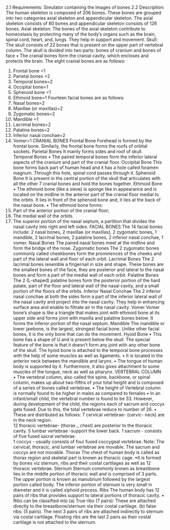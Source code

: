 2.1 Requirements: Simulator containing the Images of bones
2.2 Description:
The human skeleton is composed of 206 bones. These bones are grouped into two categories axial skeleton and appendicular skeleton. The axial skeleton consists of 80 bones and appendicular skeleton consists of 126 bones.
Axial skeleton: The bones of the axial skeleton contribute to homeostasis by protecting many of the body’s organs such as the brain, spinal cord, heart, and, lungs. They help in support and movement.
Skull: 
The skull consists of 22 bones that is present on the upper part of vertebral column. The skull is divided into two parts: bones of cranium and bones of face
• The cranial bones form the cranial cavity, which encloses and protects the brain. 
The eight cranial bones are as follows: 
1. Frontal bone =1 
2. Parietal bones =2 
3. Temporal bones=2 
4. Occipital bone=1 
5. Sphenoid bone =1 
6. Ethmoid bone=1
Fourteen facial bones are as follows: 
1. Nasal bones=2 
2. Maxillae (or maxillas)=2 
3. Zygomatic bones=2 
4. Mandible =1 
5. Lacrimal bones=2 
6. Palatine bones=2 
7. Inferior nasal conchae=2
8. Vomer=1
CRANIAL BONES 
Frontal Bone 
Forehead is formed by the frontal bone. Similarly, the frontal bone forms the roofs of orbital sockets. 
Parietal Bones 
It mainly forms sides and roof of skull.  
Temporal Bones 
• The paired temporal bones form the inferior lateral aspects of the cranium and part of the cranial floor.
Occipital Bone 
This bone forms back part of human head and it has a hole called foramen magnum. Through this hole, spinal cord passes through it.
Sphenoid Bone 
It is present in the central portion of the skull that articulates with all the other 7 cranial bones and hold the bones together.
Ethmoid Bone 
• The ethmoid bone (like a sieve) is sponge like in appearance and is located on the midline in the anterior part of the cranial floor medial to the orbits. It lies in front of the sphenoid bone and, it lies at the back of the nasal bone.
• The ethmoid bone forms: 
1. Part of the anterior portion of the cranial floor; 
2. The medial wall of the orbits. 
3. The superior portion of the nasal septum, a partition that divides the nasal cavity into right and left sides. 
FACIAL BONES 
The 14 facial bones include: 2 nasal bones, 2 maxillae (or maxillas), 2 zygomatic bones, 1 mandible, 
2 lacrimal bones, 2 palatine bones, 2 inferior nasal conchae, 1 vomer. 
Nasal Bones 
The paired nasal bones meet at the midline and form the bridge of the nose. 
Zygomatic bones 
The 2 zygomatic bones commonly called cheekbones form the prominences of the cheeks and part of the lateral wall and floor of each orbit. 
Lacrimal Bones 
The 2 lacrimal bones resemble a fingernail in size and shape. These bones are the smallest bones of the face, they are posterior and lateral to the nasal bones and form a part of the medial wall of each orbit. 
Palatine Bones 
The 2 (L-shaped) palatine bones form the posterior portion of the hard palate, part of the floor and lateral wall of the nasal cavity, and a small portion of the floors of the orbits. 
Inferior Nasal Conchae 
The 2 inferior nasal conchae at both the sides form a part of the inferior lateral wall of the nasal cavity and project into the nasal cavity. They help in enhancing surface area and enable to filtrate air in the nasal cavity.
Vomer
Vomer bone’s shape is like a triangle that makes joint with ethmoid bone at its upper side and forms joint with maxilla and palatine bones below. It forms the inferior portion of the nasal septum. 
Mandible 
The mandible or lower jawbone, is the largest, strongest facial bone. Unlike other facial bones, it is the only bone that can do the movement. 
Hyoid Bone 
• This bone has a shape of U and is present below the skull. The special feature of the bone is that it doesn’t form any joint with any other bone of the skull. The hyoid bone is attached to the temporal bone processes with the help of some muscles as well as ligaments.
• It is located in the anterior neck between the mandible and larynx. 
• The tongue of human body is supported by it. Furthermore, it also gives attachment to some muscles of the tongue, neck as well as pharynx.
 VERTEBRAL COLUMN
• The vertebral column, also called the spine, backbone, or spinal column, makes up about two-fifths of your total height and is composed of a series of bones called vertebrae. 
• The height of Vertebral column is normally found to be higher in males as compared to females 
• In an infant/small child, the vertebral number is found to be 33. However, during development of the child, the regions each of sacrum and coccyx gets fused. Due to this, the total vertebrae reduce to number of 26.
• These are distributed as follows: 7 cervical vertebrae- (cervic- neck) are in the neck region.  
12 thoracic vertebrae- (thorax _ chest) are posterior to the thoracic cavity. 
5 lumbar vertebrae -support the lower back. 
1 sacrum - consists of five fused sacral vertebrae.  
1 coccyx - usually consists of four fused coccygeal vertebrae. 
Note: The cervical, thoracic, and lumbar vertebrae are movable. 
The sacrum and coccyx are not movable.
Thorax 
The chest of human body is called as thorax region and skeletal part is known as thoracic cage.
•It is formed by bones viz sternum, ribs and their costal cartilages as well as 12 thoracic vertebrae.
Sternum 
Sternum commonly known as breastbone lies in the middle portion of thoracic wall and is comprised of 3 parts.
The upper portion is known as manubrium followed by the largest portion called body. The inferior portion of sternum is very small in diameter and it is called xiphoid process.
Ribs 
The human body has 12 pairs of ribs that provides support to lateral portions of thoracic cavity. 
• Ribs can be classified into
(a) True ribs (7 pairs): These are attached directly to the breastbone/sternum via their costal cartilage.
(b) false ribs: (5 pairs). The next 3 pairs of ribs are attached indirectly to sternum via costal cartilage.
Floating ribs are the last 2 pairs as their costal cartilage is not attached to the sternum.

